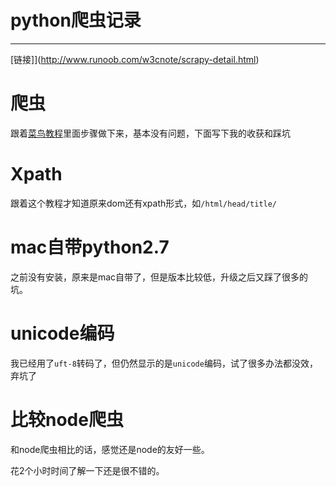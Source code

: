 #  python爬虫记录

---

[链接]](http://www.runoob.com/w3cnote/scrapy-detail.html)

# 爬虫

跟着[菜鸟教程](http://www.runoob.com/w3cnote/scrapy-detail.html)里面步骤做下来，基本没有问题，下面写下我的收获和踩坑

# Xpath

跟着这个教程才知道原来dom还有xpath形式，如`/html/head/title/`

# mac自带python2.7

之前没有安装，原来是mac自带了，但是版本比较低，升级之后又踩了很多的坑。

# unicode编码

我已经用了`uft-8`转码了，但仍然显示的是`unicode`编码，试了很多办法都没效，弃坑了

# 比较node爬虫

和node爬虫相比的话，感觉还是node的友好一些。

花2个小时时间了解一下还是很不错的。